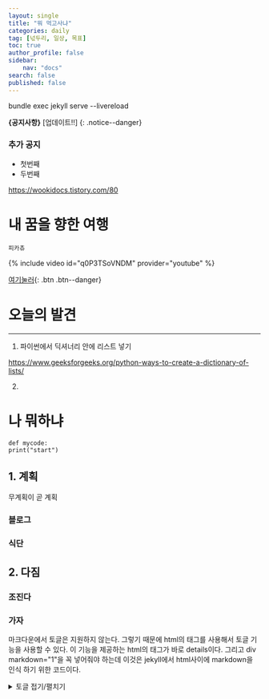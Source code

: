 ```yaml
---
layout: single
title: "뭐 먹고사냐"
categories: daily
tag: [넋두리, 일상, 목표]
toc: true
author_profile: false
sidebar:
    nav: "docs"
search: false
published: false
---
```

bundle exec jekyll serve --livereload  

**{공지사항}** [업데이트!!]
{: .notice--danger}

<div class="notice--success">
<h3>추가 공지</h3>
<ul>
    <li>첫번째</li>
    <li>두번째</li>
</ul>
</div>


https://wookidocs.tistory.com/80

# 내 꿈을 향한 여행

```
피카츄

```

{% include video id="q0P3TSoVNDM" provider="youtube" %}

[여기눌러](https://google.com){: .btn .btn--danger}





# 오늘의 발견

---

1. 파이썬에서 딕셔너리 안에 리스트 넣기

https://www.geeksforgeeks.org/python-ways-to-create-a-dictionary-of-lists/

2. 

# 나 뭐하냐

```
def mycode:
print("start")

```

## 1. 계획

무계획이 곧 계획



### 블로그

### 식단

## 2. 다짐

### 조진다

### 가자



마크다운에서 토글은 지원하지 않는다. 그렇기 때문에 html의 태그를 사용해서 토글 기능을 사용할 수 있다. 이 기능을 제공하는 html의 태그가 바로 details이다. 그리고 div markdown="1"을 꼭 넣어줘야 하는데 이것은 jekyll에서 html사이에 markdown을 인식 하기 위한 코드이다.
<details>
<summary>토글 접기/펼치기</summary>
<div markdown="1">
